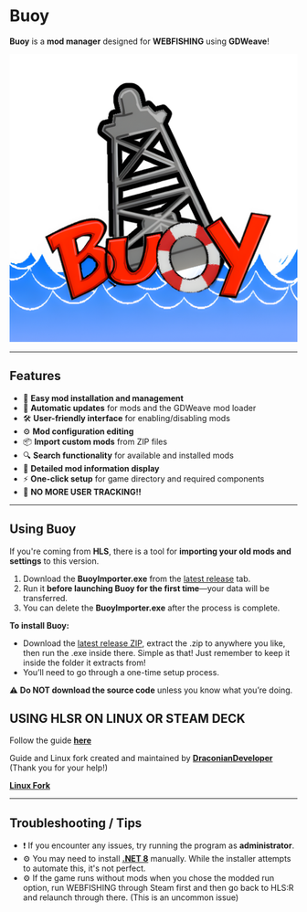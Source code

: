 # **Buoy**  

**Buoy** is a **mod manager** designed for **WEBFISHING** using **GDWeave**!

<div align="center">
  <img src="https://github.com/FerretPaws/Buoy/blob/main/repores/BuoyIcon.png?raw=true" alt="HLSR Icon" />
</div>

---

## **Features**  
- 🎯 **Easy mod installation and management**  
- 🔄 **Automatic updates** for mods and the GDWeave mod loader  
- 🛠️ **User-friendly interface** for enabling/disabling mods  
- ⚙️ **Mod configuration editing**  
- 📦 **Import custom mods** from ZIP files
- 🔍 **Search functionality** for available and installed mods  
- 📝 **Detailed mod information display**  
- ⚡ **One-click setup** for game directory and required components  
- 🚫 **NO MORE USER TRACKING!!**  

---

## **Using Buoy**  

If you're coming from **HLS**, there is a tool for **importing your old mods and settings** to this version.  

1. Download the **BuoyImporter.exe** from the [latest release](https://github.com/FerretPaws/Buoy/releases) tab.  
2. Run it **before launching Buoy for the first time**—your data will be transferred.  
3. You can delete the **BuoyImporter.exe** after the process is complete.  

**To install Buoy:**  
- Download the [latest release ZIP](https://github.com/FerretPaws/Buoy/releases), extract the .zip to anywhere you like, then run the .exe inside there. Simple as that! Just remember to keep it inside the folder it extracts from!
- You’ll need to go through a one-time setup process.  

⚠️ **Do NOT download the source code** unless you know what you’re doing.  

## **USING HLSR ON LINUX OR STEAM DECK**
Follow the guide **[here](https://github.com/draconiandeveloper/Buoy/blob/main/BUILD-LINUX.md)**
  
Guide and Linux fork created and maintained by **[DraconianDeveloper](https://github.com/draconiandeveloper)** (Thank you for your help!)
  
**[Linux Fork](https://github.com/draconiandeveloper/Buoy/tree/main)**

---

## **Troubleshooting / Tips**  

- ❗ If you encounter any issues, try running the program as **administrator**.  
- ⚙️ You may need to install **[.NET 8](https://dotnet.microsoft.com/en-us/download/dotnet/8.0)** manually. While the installer attempts to automate this, it's not perfect.
- ⚙️ If the game runs without mods when you chose the modded run option, run WEBFISHING through Steam first and then go back to HLS:R and relaunch through there. (This is an uncommon issue)
